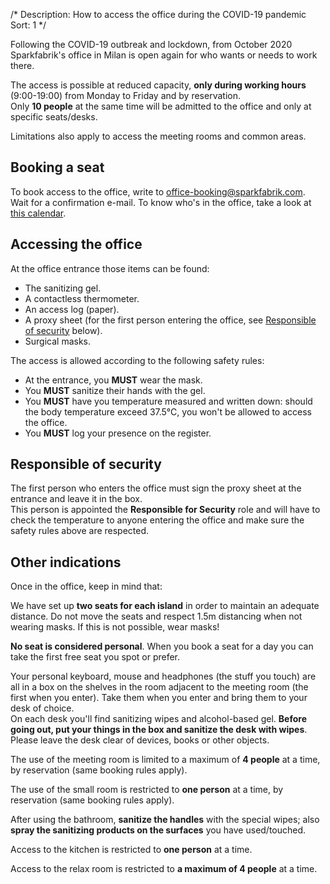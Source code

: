 /*
Description: How to access the office during the COVID-19 pandemic
Sort: 1
*/

Following the COVID-19 outbreak and lockdown, from October 2020 Sparkfabrik's office in Milan is open again for who wants or needs to work there.

The access is possible at reduced capacity, **only during working hours** (9:00-19:00) from Monday to Friday and by reservation.  
Only **10 people** at the same time will be admitted to the office and only at specific seats/desks.

Limitations also apply to access the meeting rooms and common areas.

## Booking a seat

To book access to the office, write to office-booking@sparkfabrik.com.
Wait for a confirmation e-mail. To know who's in the office, take a look at [this calendar](https://calendar.google.com/calendar/u/1?cid=YWdhdmVlLmNvbV8xZWFlZmxmbzRxOXNpZmZtNGJqNnVta3B1a0Bncm91cC5jYWxlbmRhci5nb29nbGUuY29t).

## Accessing the office

At the office entrance those items can be found:

* The sanitizing gel.
* A contactless thermometer.
* An access log (paper).
* A proxy sheet (for the first person entering the office, see [Responsible of security](#responsible-of-security) below).
* Surgical masks.

The access is allowed according to the following safety rules:

* At the entrance, you **MUST** wear the mask.
* You **MUST** sanitize their hands with the gel.
* You **MUST** have you temperature measured and written down: should the body temperature exceed 37.5°C, you won't be allowed to access the office.
* You **MUST** log your presence on the register.

## Responsible of security

The first person who enters the office must sign the proxy sheet at the entrance and leave it in the box.  
This person is appointed the **Responsible for Security** role and will have to check the temperature to anyone entering the office and make sure the safety rules above are respected.

## Other indications

Once in the office, keep in mind that:

We have set up **two seats for each island** in order to maintain an adequate distance. Do not move the seats and respect 1.5m distancing when not wearing masks. If this is not possible, wear masks!

**No seat is considered personal**. When you book a seat for a day you can take the first free seat you spot or prefer.  

Your personal keyboard, mouse and headphones (the stuff you touch) are all in a box on the shelves in the room adjacent to the meeting room (the first when you enter). Take them when you enter and bring them to your desk of choice.  
On each desk you'll find sanitizing wipes and alcohol-based gel. **Before going out, put your things in the box and sanitize the desk with wipes**. Please leave the desk clear of devices, books or other objects.

The use of the meeting room is limited to a maximum of **4 people** at a time, by reservation (same booking rules apply).

The use of the small room is restricted to **one person** at a time, by reservation (same booking rules apply).

After using the bathroom, **sanitize the handles** with the special wipes; also **spray the sanitizing products on the surfaces** you have used/touched.

Access to the kitchen is restricted to **one person** at a time.

Access to the relax room is restricted to **a maximum of 4 people** at a time.
